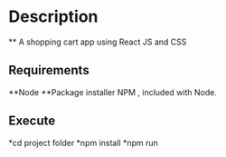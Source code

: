 # Description
** A shopping cart app using React JS and CSS

## Requirements
**Node
**Package installer NPM , included with Node.

## Execute
*cd project folder
*npm install
*npm run